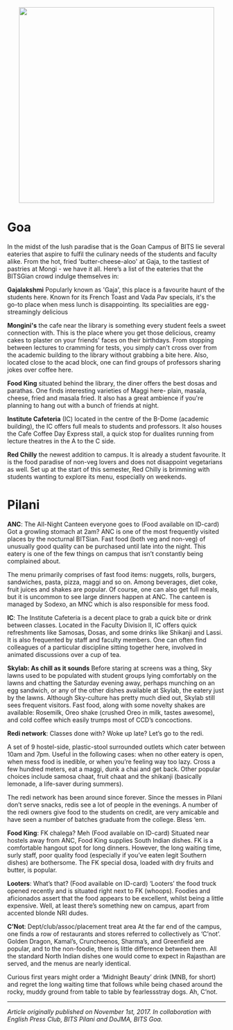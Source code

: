 <!-- TITLE: Mess Other Campuses -->
<!-- SUBTITLE: As Mess 2 desperately tries to win back the students for the next mess registration with a "Dosa Festival" tonight, Mess 1 was quick to follow suit with their own gala dinner on Sunday. While the outcome of these shenanigans will only be revealed when the registrations happen, the eateries on campus have always come to our rescue when we're sick of having sambar in almost every meal of every day. Wondering how fellow BITSians in other campuses survive when they're facing the same? Read on to find out. -->

<center>

<img src="https://wiki.bits-hyd.org/uploads/news/dosa-mela-poster-mess-2-2017-18.jpg" width = 450px>

</center> 

# Goa
In the midst of the lush paradise that is the Goan Campus of BITS lie several eateries that aspire to fulfil the culinary needs of the students and faculty alike.
From the hot, fried 'butter-cheese-aloo' at Gaja, to the tastiest of pastries at Mongi - we have it all. Here’s a list of the eateries that the BITSGian crowd indulge themselves in:

**Gajalakshmi** Popularly known as 'Gaja', this place is a favourite haunt of the students here. Known for its French Toast and Vada Pav specials, it's the go-to place when mess lunch is disappointing. Its specialities are egg-streamingly delicious

**Mongini's** the cafe near the library is something every student feels a sweet connection with. This is the place where you get those delicious, creamy cakes to plaster on your friends' faces on their birthdays. From stopping between lectures to cramming for tests, you simply can't cross over from the academic building to the library without grabbing a bite here. Also, located close to the acad block, one can find groups of professors sharing jokes over coffee here.

**Food King** situated behind the library, the diner offers the best dosas and parathas. One finds interesting varieties of Maggi here- plain, masala, cheese, fried and masala fried. It also has a great ambience if you're planning to hang out with a bunch of friends at night.

**Institute Cafeteria** (IC) located in the centre of the B-Dome (academic building), the IC offers full meals to students and professors. It also houses the Cafe Coffee Day Express stall, a quick stop for dualites running from lecture theatres in the A to the C side.

**Red Chilly** the newest addition to campus. It is already a student favourite. It is the food paradise of non-veg lovers and does not disappoint vegetarians as well. Set up at the start of this semester, Red Chilly is brimming with students wanting to explore its menu, especially on weekends.
# Pilani
**ANC**: The All-Night Canteen everyone goes to (Food available on ID-card) Got a growling stomach at 2am? ANC is one of the most frequently visited places by the nocturnal BITSian. Fast food (both veg and non-veg) of unusually good quality can be purchased until late into the night. This eatery is one of the few things on campus that isn’t constantly being complained about.

The menu primarily comprises of fast food items: nuggets, rolls, burgers, sandwiches, pasta, pizza, maggi and so on. Among beverages, diet coke, fruit juices and shakes are popular. Of course, one can also get full meals, but it is uncommon to see large dinners happen at ANC. The canteen is managed by Sodexo, an MNC which is also responsible for mess food.

**IC**: The Institute Cafeteria is a decent place to grab a quick bite or drink between classes. Located in the Faculty Division II, IC offers quick refreshments like Samosas, Dosas, and some drinks like Shikanji and Lassi. It is also frequented by staff and faculty members. One can often find colleagues of a particular discipline sitting together here, involved in animated discussions over a cup of tea.

**Skylab: As chill as it sounds**
Before staring at screens was a thing, Sky lawns used to be populated with student groups lying comfortably on the lawns and chatting the Saturday evening away, perhaps munching on an egg sandwich, or any of the other dishes available at Skylab, the eatery just by the lawns. Although Sky-culture has pretty much died out, Skylab still sees frequent visitors. Fast food, along with some novelty shakes are available: Rosemilk, Oreo shake (crushed Oreo in milk, tastes awesome), and cold coffee which easily trumps most of CCD’s concoctions.

**Redi network**: Classes done with? Woke up late? Let’s go to the redi.

A set of 9 hostel-side, plastic-stool surrounded outlets which cater between 10am and 7pm. Useful in the following cases: when no other eatery is open, when mess food is inedible, or when you’re feeling way too lazy. Cross a few hundred meters, eat a maggi, dunk a chai and get back. Other popular choices include samosa chaat, fruit chaat and the shikanji (basically lemonade, a life-saver during summers).

The redi network has been around since forever. Since the messes in Pilani don’t serve snacks, redis see a lot of people in the evenings. A number of the redi owners give food to the students on credit, are very amicable and have seen a number of batches graduate from the college. Bless ‘em.

**Food King**: FK chalega? Meh (Food available on ID-card)
Situated near hostels away from ANC, Food King supplies South Indian dishes. FK is a comfortable hangout spot for long dinners. However, the long waiting time, surly staff, poor quality food (especially if you’ve eaten legit Southern dishes) are bothersome. The FK special dosa, loaded with dry fruits and butter, is popular.

**Looters**: What’s that? (Food available on ID-card)
‘Looters’ the food truck opened recently and is situated right next to FK (whoops). Foodies and aficionados assert that the food appears to be excellent, whilst being a little expensive. Well, at least there’s something new on campus, apart from accented blonde NRI dudes.

**C’Not**: Dept/club/assoc/placement treat area
At the far end of the campus, one finds a row of restaurants and stores referred to collectively as ‘C’not’. Golden Dragon, Kamal’s, Cruncheenos, Sharma’s, and Greenfield are popular, and to the non-foodie, there is little difference between them. All the standard North Indian dishes one would come to expect in Rajasthan are served, and the menus are nearly identical.

Curious first years might order a ‘Midnight Beauty’ drink (MNB, for short) and regret the long waiting time that follows while being chased around the rocky, muddy ground from table to table by fearlessstray dogs. Ah, C’not.

----
*Article originally published on November 1st, 2017. In collaboration with English Press Club, BITS Pilani and DoJMA, BITS Goa.*